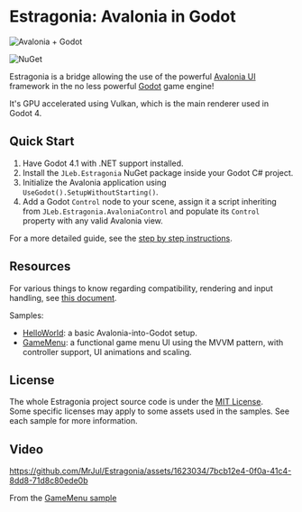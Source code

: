 # Estragonia: Avalonia in Godot

![Avalonia + Godot](https://github.com/MrJul/Estragonia/blob/main/docs/av_plus_gd.png)

![NuGet](https://img.shields.io/nuget/v/JLeb.Estragonia)

Estragonia is a bridge allowing the use of the powerful [Avalonia UI](https://github.com/AvaloniaUI/Avalonia/) framework in the no less powerful [Godot](https://github.com/godotengine/godot/) game engine!

It's GPU accelerated using Vulkan, which is the main renderer used in Godot 4.

## Quick Start

1. Have Godot 4.1 with .NET support installed.
2. Install the `JLeb.Estragonia` NuGet package inside your Godot C# project.
3. Initialize the Avalonia application using `UseGodot().SetupWithoutStarting()`.
4. Add a Godot `Control` node to your scene, assign it a script inheriting from `JLeb.Estragonia.AvaloniaControl` and populate its `Control` property with any valid Avalonia view.

For a more detailed guide, see the [step by step instructions](https://github.com/MrJul/Estragonia/blob/main/docs/setup.md).

## Resources

For various things to know regarding compatibility, rendering and input handling, see [this document](https://github.com/MrJul/Estragonia/blob/main/docs/toknow.md).

Samples:
- [HelloWorld](https://github.com/MrJul/Estragonia/tree/main/samples/HelloWorld): a basic Avalonia-into-Godot setup.
- [GameMenu](https://github.com/MrJul/Estragonia/tree/main/samples/GameMenu): a functional game menu UI using the MVVM pattern, with controller support, UI animations and scaling.

## License

The whole Estragonia project source code is under the [MIT License](https://github.com/MrJul/Estragonia/blob/main/license.txt).  
Some specific licenses may apply to some assets used in the samples. See each sample for more information.

## Video

https://github.com/MrJul/Estragonia/assets/1623034/7bcb12e4-0f0a-41c4-8dd8-71d8c80ede0b

From the [GameMenu sample](https://github.com/MrJul/Estragonia/tree/main/samples/GameMenu)
